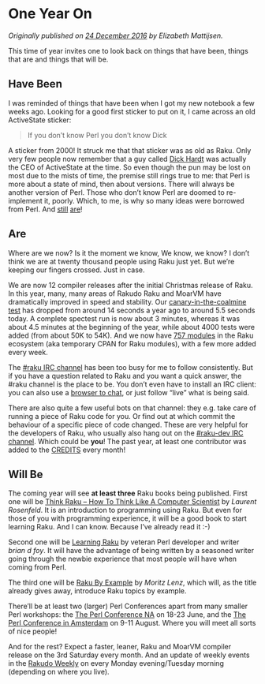 # One Year On
    
*Originally published on [24 December 2016](https://perl6advent.wordpress.com/2016/12/24/day-24-one-year-on/) by Elizabeth Mattijsen.*

This time of year invites one to look back on things that have been, things that are and things that will be.

## Have Been

I was reminded of things that have been when I got my new notebook a few weeks ago.  Looking for a good first sticker to put on it, I came across an old ActiveState sticker:
> If you don’t know Perl
> you don’t know Dick

A sticker from 2000!  It struck me that that sticker was as old as Raku.  Only very few people now remember that a guy called [Dick Hardt](https://en.wikipedia.org/wiki/Dick_Hardt) was actually the CEO of ActiveState at the time.  So even though the pun may be lost on most due to the mists of time, the premise still rings true to me: that Perl is more about a state of mind, then about versions.  There will always be another version of Perl.  Those who don’t know Perl are doomed to re-implement it, poorly.  Which, to me, is why so many ideas were borrowed from Perl.  And [still](https://docs.python.org/3.6/whatsnew/3.6.html#whatsnew36-pep498) [are](https://docs.python.org/3.6/whatsnew/3.6.html#whatsnew36-pep515)!

## Are

Where are we now?  Is it the moment we know, We know, we know?  I don’t think we are at twenty thousand people using Raku just yet.  But we’re keeping our fingers crossed.  Just in case.

We are now 12 compiler releases after the initial Christmas release of Raku.  In this year, many, many areas of Rakudo Raku and MoarVM have dramatically improved in speed and stability.  Our [canary-in-the-coalmine test](http://tux.nl/Talks/CSV6/speed4.html) has dropped from around 14 seconds a year ago to around 5.5 seconds today.  A complete spectest run is now about 3 minutes, whereas it was about 4.5 minutes at the beginning of the year, while about 4000 tests were added (from about 50K to 54K).  And we now have [757 modules](http://modules.raku.org) in the Raku ecosystem (aka temporary CPAN for Raku modules), with a few more added every week.

The [#raku IRC channel](https://colabti.org/irclogger/irclogger_log/raku) has been too busy for me to follow consistently.  But if you have a question related to Raku and you want a quick answer, the #raku channel is the place to be.  You don’t even have to install an IRC client: you can also use a [browser to chat](https://webchat.freenode.net), or just follow “live” what is being said.

There are also quite a few useful bots on that channel: they e.g. take care of running a piece of Raku code for you.  Or find out at which commit the behaviour of a specific piece of code changed.  These are very helpful for the developers of Raku, who usually also hang out on the [#raku-dev IRC channel](https://colabti.org/irclogger/irclogger_log/raku-dev).  Which could be **you**!  The past year, at least one contributor was added to the [CREDITS](https://github.com/rakudo/rakudo/blob/nom/CREDITS) every month!

## Will Be

The coming year will see **at least three** Raku books being published.  First one will be [Think Raku – How To Think Like A Computer Scientist](https://www.reddit.com/r/perl/comments/557m4k/any_new_perl_6_books/d8aokjq/?st=ivsjiblm&sh=88f426e4) by *Laurent Rosenfeld*.  It is an introduction to programming using Raku.  But even for those of you with programming experience, it will be a good book to start learning Raku.  And I can know.  Because I’ve already read it :-)

Second one will be [Learning Raku](https://www.kickstarter.com/projects/1422827986/learning-perl-6) by veteran Perl developer and writer *brian d foy*.  It will have the advantage of being written by a seasoned writer going through the newbie experience that most people will have when coming from Perl.

The third one will be [Raku By Example](https://perlgeek.de/blog-en/perl-6/2016-book.html) by *Moritz Lenz*, which will, as the title already gives away, introduce Raku topics by example.

There’ll be at least two (larger) Perl Conferences apart from many smaller Perl workshops: the [The Perl Conference NA](http://news.perlfoundation.org/2016/11/the-perl-conference-save-date-2017.html) on 18-23 June, and the [The Perl Conference in Amsterdam](http://yapc.amsterdam) on 9-11 August.  Where you will meet all sorts of nice people!

And for the rest?  Expect a faster, leaner, Raku and MoarVM compiler release on the 3rd Saturday every month.  And an update of weekly events in the [Rakudo Weekly](https://rakudoweekly.blog/blog-feed/) on every Monday evening/Tuesday morning (depending on where you live).

